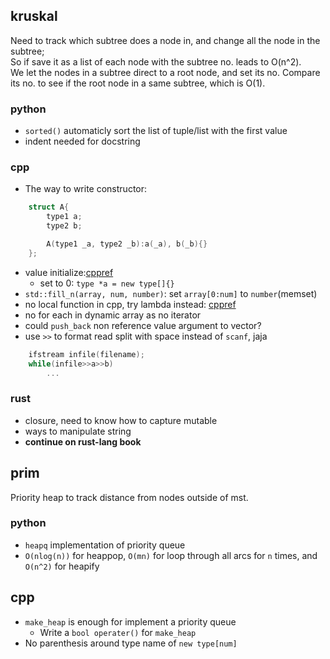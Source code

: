 ## kruskal
Need to track which subtree does a node in, and change all the node in the subtree;  
So if save it as a list of each node with the subtree no. leads to O(n^2).  
We let the nodes in a subtree direct to a root node, and set its no. Compare its no. to see if the root node in a same subtree, which is O(1).

### python
- `sorted()` automaticly sort the list of tuple/list with the first value
- indent needed for docstring

### cpp
- The way to write constructor:
```cpp
    struct A{
        type1 a;
        type2 b;

        A(type1 _a, type2 _b):a(_a), b(_b){}
    };
```
- value initialize:[cppref](https://en.cppreference.com/w/cpp/language/value_initialization)  
    - set to 0: `type *a = new type[]{}`
- `std::fill_n(array, num, number)`: set `array[0:num]` to `number`(memset)
- no local function in cpp, try lambda instead: [cppref](https://en.cppreference.com/w/cpp/language/lambda)
- no for each in dynamic array as no iterator
- could `push_back` non reference value argument to vector?
- use `>>` to format read split with space instead of `scanf`, jaja
```cpp
    ifstream infile(filename);
    while(infile>>a>>b)
        ...
```

### rust
- closure, need to know how to capture mutable
- ways to manipulate string
- **continue on rust-lang book**

## prim
Priority heap to track distance from nodes outside of mst.  

### python
- `heapq` implementation of priority queue
- `O(nlog(n))` for heappop, `O(mn)` for loop through all arcs for `n` times, and `O(n^2)` for heapify

## cpp
- `make_heap` is enough for implement a priority queue
    - Write a `bool operater()` for `make_heap`
- No parenthesis around type name of `new type[num]`
